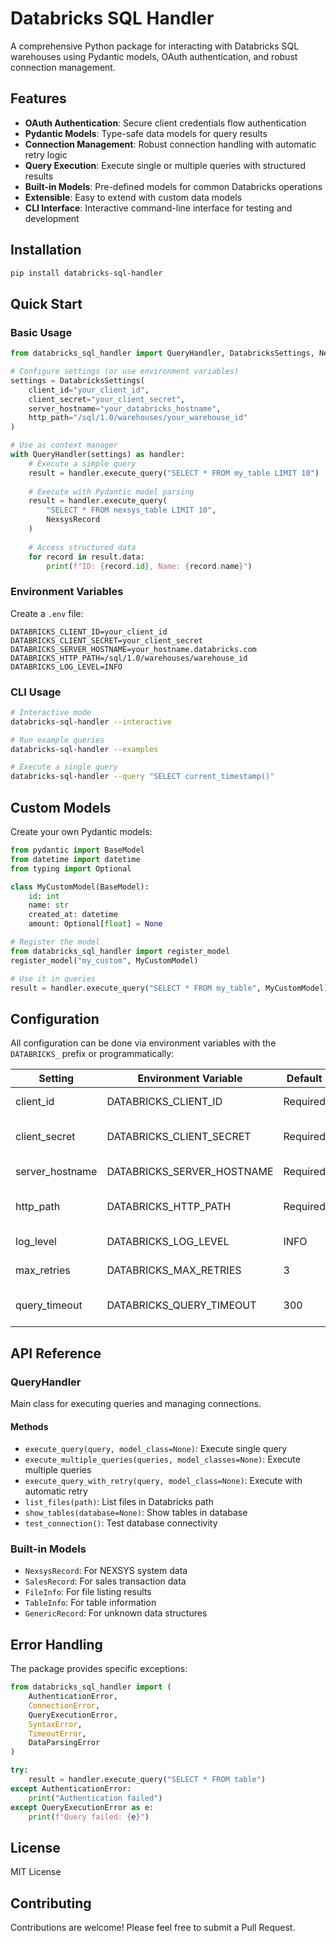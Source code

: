 # Databricks SQL Handler

A comprehensive Python package for interacting with Databricks SQL warehouses using Pydantic models, OAuth authentication, and robust connection management.

## Features

- **OAuth Authentication**: Secure client credentials flow authentication
- **Pydantic Models**: Type-safe data models for query results
- **Connection Management**: Robust connection handling with automatic retry logic
- **Query Execution**: Execute single or multiple queries with structured results
- **Built-in Models**: Pre-defined models for common Databricks operations
- **Extensible**: Easy to extend with custom data models
- **CLI Interface**: Interactive command-line interface for testing and development

## Installation

```bash
pip install databricks-sql-handler
```

## Quick Start

### Basic Usage

```python
from databricks_sql_handler import QueryHandler, DatabricksSettings, NexsysRecord

# Configure settings (or use environment variables)
settings = DatabricksSettings(
    client_id="your_client_id",
    client_secret="your_client_secret", 
    server_hostname="your_databricks_hostname",
    http_path="/sql/1.0/warehouses/your_warehouse_id"
)

# Use as context manager
with QueryHandler(settings) as handler:
    # Execute a simple query
    result = handler.execute_query("SELECT * FROM my_table LIMIT 10")
    
    # Execute with Pydantic model parsing
    result = handler.execute_query(
        "SELECT * FROM nexsys_table LIMIT 10", 
        NexsysRecord
    )
    
    # Access structured data
    for record in result.data:
        print(f"ID: {record.id}, Name: {record.name}")
```

### Environment Variables

Create a `.env` file:

```env
DATABRICKS_CLIENT_ID=your_client_id
DATABRICKS_CLIENT_SECRET=your_client_secret
DATABRICKS_SERVER_HOSTNAME=your_hostname.databricks.com
DATABRICKS_HTTP_PATH=/sql/1.0/warehouses/warehouse_id
DATABRICKS_LOG_LEVEL=INFO
```

### CLI Usage

```bash
# Interactive mode
databricks-sql-handler --interactive

# Run example queries
databricks-sql-handler --examples

# Execute a single query
databricks-sql-handler --query "SELECT current_timestamp()"
```

## Custom Models

Create your own Pydantic models:

```python
from pydantic import BaseModel
from datetime import datetime
from typing import Optional

class MyCustomModel(BaseModel):
    id: int
    name: str
    created_at: datetime
    amount: Optional[float] = None

# Register the model
from databricks_sql_handler import register_model
register_model("my_custom", MyCustomModel)

# Use it in queries
result = handler.execute_query("SELECT * FROM my_table", MyCustomModel)
```

## Configuration

All configuration can be done via environment variables with the `DATABRICKS_` prefix or programmatically:

| Setting | Environment Variable | Default | Description |
|---------|---------------------|---------|-------------|
| client_id | DATABRICKS_CLIENT_ID | Required | OAuth client ID |
| client_secret | DATABRICKS_CLIENT_SECRET | Required | OAuth client secret |
| server_hostname | DATABRICKS_SERVER_HOSTNAME | Required | Databricks hostname |
| http_path | DATABRICKS_HTTP_PATH | Required | SQL warehouse HTTP path |
| log_level | DATABRICKS_LOG_LEVEL | INFO | Logging level |
| max_retries | DATABRICKS_MAX_RETRIES | 3 | Query retry attempts |
| query_timeout | DATABRICKS_QUERY_TIMEOUT | 300 | Query timeout (seconds) |

## API Reference

### QueryHandler

Main class for executing queries and managing connections.

#### Methods

- `execute_query(query, model_class=None)`: Execute single query
- `execute_multiple_queries(queries, model_classes=None)`: Execute multiple queries  
- `execute_query_with_retry(query, model_class=None)`: Execute with automatic retry
- `list_files(path)`: List files in Databricks path
- `show_tables(database=None)`: Show tables in database
- `test_connection()`: Test database connectivity

### Built-in Models

- `NexsysRecord`: For NEXSYS system data
- `SalesRecord`: For sales transaction data  
- `FileInfo`: For file listing results
- `TableInfo`: For table information
- `GenericRecord`: For unknown data structures

## Error Handling

The package provides specific exceptions:

```python
from databricks_sql_handler import (
    AuthenticationError,
    ConnectionError, 
    QueryExecutionError,
    SyntaxError,
    TimeoutError,
    DataParsingError
)

try:
    result = handler.execute_query("SELECT * FROM table")
except AuthenticationError:
    print("Authentication failed")
except QueryExecutionError as e:
    print(f"Query failed: {e}")
```

## License

MIT License

## Contributing

Contributions are welcome! Please feel free to submit a Pull Request.